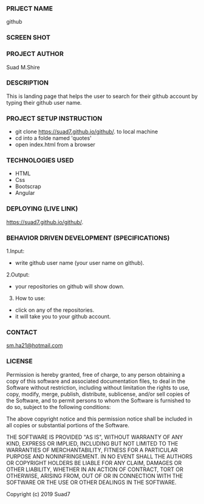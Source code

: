 ### PRIJECT NAME
github
### SCREEN SHOT

### PROJECT AUTHOR
Suad M.Shire
### DESCRIPTION
This is landing page that helps the user to search for their github account by typing their github user name.
### PROJECT SETUP INSTRUCTION
- git clone  https://suad7.github.io/github/. to local machine
- cd into a folde named 'quotes'
- open index.html from a browser
### TECHNOLOGIES USED
- HTML
- Css
- Bootscrap
- Angular
### DEPLOYING (LIVE LINK)
 https://suad7.github.io/github/.
### BEHAVIOR DRIVEN DEVELOPMENT (SPECIFICATIONS)
1.Input:
- write github user name (your user name on github).

2.Output:
- your repositories on github will show down.

3. How to use:
- click on any of the repositories.
- it will take you to your github account.

### CONTACT 
sm.ha21@hotmail.com
### LICENSE 
Permission is hereby granted, free of charge, to any person obtaining a copy of this software and associated documentation files, to deal in the Software without restriction, including without limitation the rights to use, copy, modify, merge, publish, distribute, sublicense, and/or sell copies of the Software, and to permit persons to whom the Software is furnished to do so, subject to the following conditions:

The above copyright notice and this permission notice shall be included in all copies or substantial portions of the Software.

THE SOFTWARE IS PROVIDED "AS IS", WITHOUT WARRANTY OF ANY KIND, EXPRESS OR IMPLIED, INCLUDING BUT NOT LIMITED TO THE WARRANTIES OF MERCHANTABILITY, FITNESS FOR A PARTICULAR PURPOSE AND NONINFRINGEMENT. IN NO EVENT SHALL THE AUTHORS OR COPYRIGHT HOLDERS BE LIABLE FOR ANY CLAIM, DAMAGES OR OTHER LIABILITY, WHETHER IN AN ACTION OF CONTRACT, TORT OR OTHERWISE, ARISING FROM, OUT OF OR IN CONNECTION WITH THE SOFTWARE OR THE USE OR OTHER DEALINGS IN THE SOFTWARE.

Copyright (c) 2019 Suad7